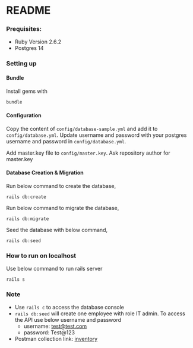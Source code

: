 # README

### Prequisites:
* Ruby Version  2.6.2
* Postgres 14

### Setting up

#### Bundle
Install gems with
```bash
bundle
```

#### Configuration
Copy the content of `config/database-sample.yml` and add it to `config/database.yml`. Update username and password with your postgres username and password in `config/database.yml`.

Add master.key file to `config/master.key`. Ask repository author for master.key
#### Database Creation & Migration
Run below command to create the database,
```azure
rails db:create 
```

Run below command to migrate the database,
```azure
rails db:migrate
```

Seed the database with below command,
```azure
rails db:seed
```

### How to run on localhost

Use below command to run rails server
```azure
rails s
```

### Note
* Use `rails c` to access the database console
* `rails db:seed` will create one employee with role IT admin. To access the API use below username and password
    * username: test@test.com
    * password: Test@123
* Postman collection link: [inventory](https://www.getpostman.com/collections/a55100b557ef36ec93af)



